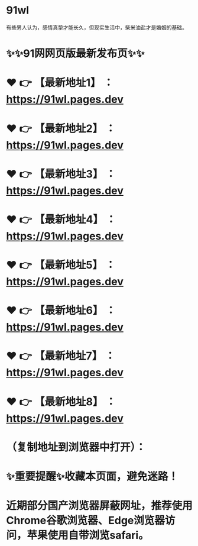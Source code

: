 # 91wl
有些男人认为，感情真挚才能长久，但现实生活中，柴米油盐才是婚姻的基础。

# ✨✨91网网页版最新发布页✨✨
# ❤️ 👉 【最新地址1】 ：https://91wl.pages.dev
# ❤️ 👉 【最新地址2】 ：https://91wl.pages.dev
# ❤️ 👉 【最新地址3】 ：https://91wl.pages.dev
# ❤️ 👉 【最新地址4】 ：https://91wl.pages.dev
# ❤️ 👉 【最新地址5】 ：https://91wl.pages.dev
# ❤️ 👉 【最新地址6】 ：https://91wl.pages.dev
# ❤️ 👉 【最新地址7】 ：https://91wl.pages.dev
# ❤️ 👉 【最新地址8】 ：https://91wl.pages.dev
# （复制地址到浏览器中打开）：
# ✨重要提醒✨收藏本页面，避免迷路！
# 近期部分国产浏览器屏蔽网址，推荐使用Chrome谷歌浏览器、Edge浏览器访问，苹果使用自带浏览safari。
